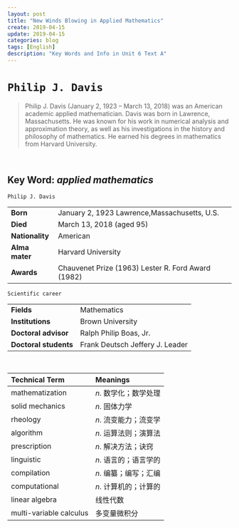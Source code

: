 ```yaml
---
layout: post
title: "New Winds Blowing in Applied Mathematics"
create: 2019-04-15
update: 2019-04-15
categories: blog
tags: [English]
description: "Key Words and Info in Unit 6 Text A"
---
```


# `Philip J. Davis`
>Philip J. Davis (January 2, 1923 – March 13, 2018) was an American academic applied mathematician. 
Davis was born in Lawrence, Massachusetts. He was known for his work in numerical analysis and approximation theory, as well as his investigations in the history and philosophy of mathematics. He earned his degrees in mathematics from Harvard University.

<br>

## Key Word: ***applied mathematics***

`Philip J. Davis`

|||
|:---|:---|
|**Born**|January 2, 1923  Lawrence,Massachusetts, U.S.|
|**Died**|March 13, 2018 (aged 95)|
|**Nationality**|American|
|**Alma mater**|Harvard University|
|**Awards**|Chauvenet Prize (1963) Lester R. Ford Award (1982)|

`Scientific career`

|||
|:---|:---|
|**Fields**|Mathematics|
|**Institutions**|Brown University|
|**Doctoral advisor**|Ralph Philip Boas, Jr.|
|**Doctoral students**|Frank Deutsch Jeffery J. Leader|


<br>

|Technical Term | Meanings |
|:-----|:--------|
|mathematization|*n*. 数学化；数学处理|
|solid mechanics|*n*. 固体力学|
|rheology|*n*. 流变能力；流变学|
|algorithm|*n*. 运算法则；演算法|
|prescription|*n*. 解决方法；诀窍|
|linguistic|*n*. 语言的；语言学的|
|compilation|*n*. 编纂；编写；汇编|
|computational|*n*. 计算机的；计算的|
|linear algebra|线性代数|
|multi-variable calculus|多变量微积分|